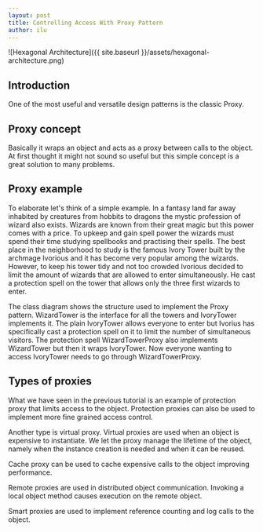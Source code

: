 ```yaml
---
layout: post
title: Controlling Access With Proxy Pattern
author: ilu
---
```


![Hexagonal Architecture]({{ site.baseurl }}/assets/hexagonal-architecture.png)

## Introduction

One of the most useful and versatile design patterns is the classic Proxy.

## Proxy concept

Basically it wraps an object and acts as a proxy between calls to the object. At first thought it might not sound so useful but this simple concept is a great solution to many problems.

## Proxy example

To elaborate let's think of a simple example. In a fantasy land far away inhabited by creatures from hobbits to dragons the mystic profession of wizard also exists. Wizards are known from their great magic but this power comes with a price. To upkeep and gain spell power the wizards must spend their time studying spellbooks and practising their spells. The best place in the neighborhood to study is the famous Ivory Tower built by the archmage Ivorious and it has become very popular among the wizards. However, to keep his tower tidy and not too crowded Ivorious decided to limit the amount of wizards that are allowed to enter simultaneously. He cast a protection spell on the tower that allows only the three first wizards to enter.

The class diagram shows the structure used to implement the Proxy pattern. WizardTower is the interface for all the towers and IvoryTower implements it. The plain IvoryTower allows everyone to enter but Ivorius has specifically cast a protection spell on it to limit the number of simultaneous visitors. The protection spell WizardTowerProxy also implements WizardTower but then it wraps IvoryTower. Now everyone wanting to access IvoryTower needs to go through WizardTowerProxy.

## Types of proxies

What we have seen in the previous tutorial is an example of protection proxy that limits access to the object. Protection proxies can also be used to implement more fine grained access control.

Another type is virtual proxy. Virtual proxies are used when an object is expensive to instantiate. We let the proxy manage the lifetime of the object, namely when the instance creation is needed and when it can be reused. 

Cache proxy can be used to cache expensive calls to the object improving performance.

Remote proxies are used in distributed object communication. Invoking a local object method causes execution on the remote object.

Smart proxies are used to implement reference counting and log calls to the object.

